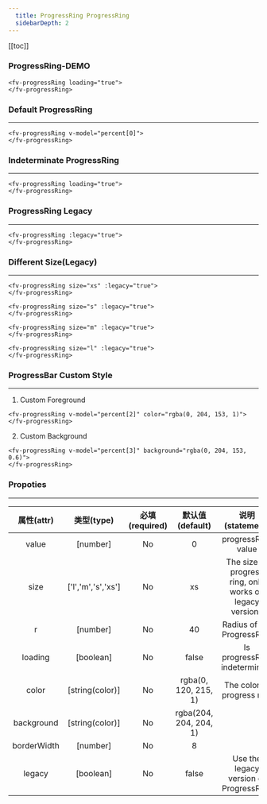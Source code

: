 ```yaml
---
  title: ProgressRing ProgressRing
  sidebarDepth: 2
---
```

  
[[toc]]

### ProgressRing-DEMO 

<script>
export default {
    data () {
        return {
            percent: [10,20,30,35]
        }
    },
    mounted () {
        setInterval(() => {
            for(let item of this.percent) {
                this.$set(this.percent, this.percent.indexOf(item), Math.ceil(Math.random() * 100));
            }
        }, 3000);
    }
}
</script>

<fv-progressRing loading="true">
</fv-progressRing>

```vue
<fv-progressRing loading="true">
</fv-progressRing>
```

### Default ProgressRing
---
<fv-progressRing v-model="percent[0]">
</fv-progressRing>

```vue
<fv-progressRing v-model="percent[0]">
</fv-progressRing>
```

### Indeterminate ProgressRing
---
<fv-progressRing loading="true">
</fv-progressRing>

```vue
<fv-progressRing loading="true">
</fv-progressRing>
```

### ProgressRing Legacy
---
<fv-progressRing :legacy="true">
</fv-progressRing>

```vue
<fv-progressRing :legacy="true">
</fv-progressRing>
```

### Different Size(Legacy)
---
<fv-progressRing size="xs" :legacy="true">
</fv-progressRing>

<fv-progressRing size="s" :legacy="true">
</fv-progressRing>

<fv-progressRing size="m" :legacy="true">
</fv-progressRing>

<fv-progressRing size="l" :legacy="true">
</fv-progressRing>

```vue
<fv-progressRing size="xs" :legacy="true">
</fv-progressRing>

<fv-progressRing size="s" :legacy="true">
</fv-progressRing>

<fv-progressRing size="m" :legacy="true">
</fv-progressRing>

<fv-progressRing size="l" :legacy="true">
</fv-progressRing>
```

### ProgressBar Custom Style
---
1. Custom Foreground
<fv-progressRing v-model="percent[2]" color="rgba(0, 204, 153, 1)">
</fv-progressRing>

```vue
<fv-progressRing v-model="percent[2]" color="rgba(0, 204, 153, 1)">
</fv-progressRing>
```

2. Custom Background
<fv-progressRing v-model="percent[3]" background="rgba(0, 204, 153, 0.6)">
</fv-progressRing>

```vue
<fv-progressRing v-model="percent[3]" background="rgba(0, 204, 153, 0.6)">
</fv-progressRing>
```

### Propoties
---
| 属性(attr)  |     类型(type)     | 必填(required) |    默认值(default)     |                     说明(statement)                      |
|:-----------:|:------------------:|:--------------:|:----------------------:|:--------------------------------------------------------:|
|    value    |      [number]      |       No       |           0            |                    progressRing value                     |
|    size     | ['l','m','s','xs'] |       No       |           xs           | The size of progress ring, only works on legacy versions |
|      r      |      [number]      |       No       |           40           |                Radius of the ProgressRing                |
|   loading   |     [boolean]      |       No       |         false          |               Is progressRing indeterminate               |
|    color    |  [string(color)]   |       No       |  rgba(0, 120, 215, 1)  |                The color of progress ring                |
| background  |  [string(color)]   |       No       | rgba(204, 204, 204, 1) |                                                          |
| borderWidth |      [number]      |       No       |           8            |                                                          |
|   legacy    |     [boolean]      |       No       |         false          |          Use the legacy version of ProgressRing          |